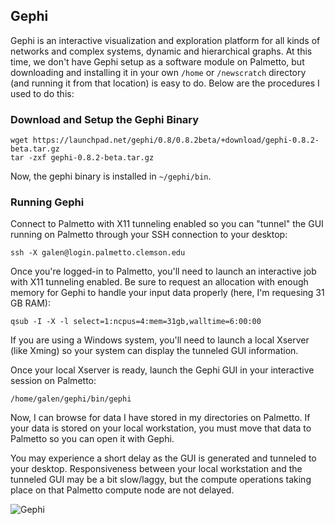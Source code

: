 ## Gephi



Gephi is an interactive visualization and exploration platform for all kinds of networks and 
complex systems, dynamic and hierarchical graphs.  At this time, we don't have Gephi setup as a 
software module on Palmetto, but downloading and installing it in your own `/home` or `/newscratch` 
directory (and running it from that location) is easy to do.  Below are the procedures I used to do this:

### Download and Setup the Gephi Binary

    wget https://launchpad.net/gephi/0.8/0.8.2beta/+download/gephi-0.8.2-beta.tar.gz
    tar -zxf gephi-0.8.2-beta.tar.gz

Now, the gephi binary is installed in `~/gephi/bin`.

### Running Gephi

Connect to Palmetto with X11 tunneling enabled so you can "tunnel" the GUI running on Palmetto 
through your SSH connection to your desktop:

    ssh -X galen@login.palmetto.clemson.edu

Once you're logged-in to Palmetto, you'll need to launch an interactive job with X11 tunneling 
enabled.  Be sure to request an allocation with enough memory for Gephi to handle your input data 
properly (here, I'm requesing 31 GB RAM):

    qsub -I -X -l select=1:ncpus=4:mem=31gb,walltime=6:00:00

If you are using a Windows system, you'll need to launch a local Xserver (like Xming) so your 
system can display the tunneled GUI information.

Once your local Xserver is ready, launch the Gephi GUI in your interactive session on Palmetto:

    /home/galen/gephi/bin/gephi

Now, I can browse for data I have stored in my directories on Palmetto.  If your data is stored on 
your local workstation, you must move that data to Palmetto so you can open it with Gephi.

You may experience a short delay as the GUI is generated and tunneled to your desktop.  Responsiveness 
between your local workstation and the tunneled GUI may be a bit slow/laggy, but the compute operations 
taking place on that Palmetto compute node are not delayed.

![Gephi]({{site.baseurl}}/images/gephi.1.png)

